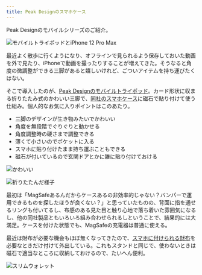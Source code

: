 ```yaml
---
title: Peak Designのスマホケース
---
```

Peak Designのモバイルシリーズのご紹介。

![](https://lh5.googleusercontent.com/gjr2GxociRWG6BLb15Qrn_76rVUsZPcZ1g8gz2YTUpNtCKlNz2Vy_o1w4uqKkOSJmZUjqy1cAmM7rhWD13egY-R5TnsgtXgMvW-u-qHMLbYqp8sgnVCH4jwlAaUFyrAPI513vWrOZbIXFbsDL0FM9UFGdiX6D_CxPyE8vFOwPSbZZypXNpfoRlvsa6b4 "モバイルトライポッドとiPhone 12 Pro Max")

最近よく散歩に行くようになり、オフラインで見られるよう保存しておいた動画を外で見たり、iPhoneで動画を撮ったりすることが増えてきた。そうなると角度の微調整ができる三脚があると嬉しいけれど、ごついアイテムを持ち運びたくはない。

そこで導入したのが、[Peak Designのモバイルトライポッド](https://www.amazon.co.jp/dp/B09FRZPLL3)。カード形状に収まる折りたたみ式のかわいい三脚で、[同社のスマホケース](https://www.amazon.co.jp/dp/B09FP3HP7Z?)に磁石で貼り付けて使う仕組み。個人的なお気に入りポイントはこのあたり。

*   三脚のデザインが生き物みたいでかわいい
*   角度を無段階でぐりぐりと動かせる
*   角度調整時の硬さまで調整できる
*   薄くて小さいのでポケットに入る
*   スマホに貼り付けたまま持ち運ぶこともできる
*   磁石が付いているので玄関ドアとかに雑に貼り付けておける

![](https://lh6.googleusercontent.com/zn4JZcbGhY2XKBHxOS8aGD4Ln2cbYlFITfKmjKMYGSY30qb2YlfPhFfHrW5mH5BDFgS5zFNVHCDEW47PJrSgdQ235OdsB7HfYK8V4bOfFHRwD-q3e62wm2LWqIZQy7i7rFEfXNtmg-gCA0c8ZmjHI4bKM4kfpJ7Mmb1hIGUPveOKJJx4mR2oz1alJoKM "かわいい")

![](https://lh6.googleusercontent.com/PWPOE4lB6prmiaCEIlonLlSGpiqvcgkcRy-cXSw4uRe3r2M97frxK-6FwWNXM7M1_lwd2qjEcWd1hV6fU-1VmIVs9SsIaldeB3sXadMgeAHpVAKlxNM27wxuIEvpi0yOdt5D7ox0N7OTNDJ_8A5tH2-Jv6LY_FZhjotIlxtnzXAjUCtnvVr0BXxxGAIH "折りたたんだ様子")

最初は「MagSafeあるんだからケースあるの非効率的じゃない？バンパーで運用できるものを探したほうが良くない？」と思っていたものの、背面に指を通せるリングも付いてるし、布感のある見た目と触り心地で落ち着いた雰囲気になるし、他の同社製品ともいろいろ組み合わせられるしということで、結果的には大満足。ケースを付けた状態でも、MagSafeの充電器は普通に使える。

最近は財布が必要な機会もほぼ無くなってきたので、[スマホに付けられる財布](https://www.amazon.co.jp/dp/B09FSGW671)を必要なときだけ付けて外出している。これもスタンドと同じで、使わないときは磁石で適当なところに収納しておけるので、たいへん便利。

![](https://lh6.googleusercontent.com/m59_vNLEulwWB49QOzhlfG1wquE1OGJXgunuNy7jqd7cfACE9_hHq5nY9xYeWiR-q8Cv8OULRYm1UYsthjq4Pima_i4eSx8ByaBURxTcxk_ax0ZX9AEq5KDOwPFjZ4XVQctG7Z6fRKOAVcuVyw7A5Ud2cXULDbaMqO11ihh3fNpCzIPGZB1ACVYXDORK "スリムウォレット")
